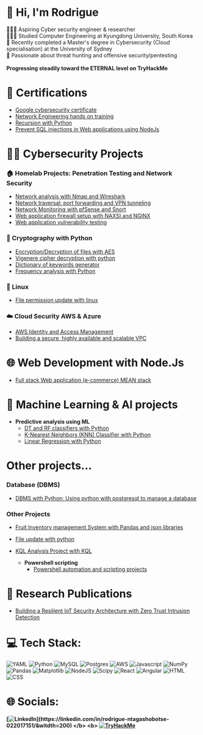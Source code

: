 # 💫 Hi, I'm Rodrigue
👩🏻‍💻 Aspiring Cyber security engineer & researcher<br>👩🏻‍🎓 Studied Computer Engineering at Kyungdong University, South Korea<br>🌱 Recently completed a Master's degree in Cybersecurity (Cloud specialisation) at the University of Sydney<br>🌷 Passionate about threat hunting and offensive security/pentesting <br> 
**<br> Progressing steadily toward the **ETERNAL** level on TryHackMe </br>**

# 📜 Certifications

- [Google cybersecurity certificate](https://www.credly.com/go/9EzwLrIi)
- [Network Engineering hands on training](https://credsverse.com/credentials/9eb23030-6e1a-4e13-adc4-37dfee8813d6)
- [Recursion with Python](https://www.codecademy.com/profiles/ajax8120205765/certificates/178999765bc2aed426212106616dec03)
- [Prevent SQL injections in Web applications using NodeJs](https://www.codecademy.com/profiles/ajax8120205765/certificates/ad03234023f444689bb92126d8e30af7)

# 👨‍💻 Cybersecurity Projects
### 🏠 Homelab Projects: Penetration Testing and Network Security
- [Network analysis with Nmap and Wireshark](https://github.com/RNtag12/pentesting/blob/main/week1_nmap_wireshark.md)
- [Network traversal: port forwarding and VPN tunneling](https://github.com/RNtag12/pentesting/blob/main/week2_network_traversal.md)
- [Network Monitoring with pfSense and Snort](https://github.com/RNtag12/pentesting/blob/main/week3_networking_monitoring.md)
- [Web application firewall setup with NAXSI and NGINX](https://github.com/RNtag12/pentesting/blob/main/week4_web_application_Firewall.md)
- [Web application vulnerability testing](https://github.com/RNtag12/pentesting/blob/main/week5_Testing%20DVWA%20with%20Security%20Tools.md)
### 🚀 Cryptography with Python
- [Encryption/Decryption of files with AES](https://github.com/RNtag12/AESPython)
- [Vigenere cipher decryption with python](https://github.com/RNtag12/Vigenere)
- [Dictionary of keywords generator](https://github.com/RNtag12/psswdgenerator)
- [Frequency analysis with Python](https://github.com/RNtag12/frequencyAnalysis)
  
### 💽<b> Linux </b>
  - [File permission update with linux ](https://github.com/RNtag12/FilePermissionLinux)
    
### ☁️ Cloud Security AWS & Azure
- [AWS Identity and Access Management](https://github.com/RNtag12/AWS-IAM)
- [Building a secure, highly available and scalable VPC](https://github.com/RNtag12/VPC-AWS)
     
# 🌐 Web Development with Node.Js </b>
  - [Full stack Web application (e-commerce) MEAN stack](https://github.com/RNtag12/web-dev#)


# 🎰 Machine Learning & AI projects
- <b> Predictive analysis using ML </b>
  - [DT and RF classifiers with Python](https://github.com/RNtag12/DT_python)
  - [K-Nearest Neighbors (KNN) Classifier with Python](https://github.com/RNtag12/KNN)
  - [Linear Regression with Python](https://github.com/RNtag12/linear_regression)
# Other projects...
### Database (DBMS)
- [DBMS with Python: Using python with postgresql to manage a database](https://github.com/RNtag12/DBproject)
    
### Other Projects
- [Fruit Inventory management System with Pandas and json libraries ](https://github.com/RNtag12/FIMSPython/tree/main)
- [File update with python](https://github.com/RNtag12/UpdateFile/tree/main)
- [KQL Analysis Project with KQL](https://github.com/RNtag12/KQL)
    
  - <b> Powershell scripting</b>
    - [Powershell automation and scripting projects](https://github.com/RNtag12/scriptingPwrshell)
   
# 📜 Research Publications
- [Building a Resilient IoT Security Architecture with Zero Trust Intrusion Detection](https://link.springer.com/chapter/10.1007/978-981-97-0573-3_45)
 
# 💻 Tech Stack:
![YAML](https://img.shields.io/badge/yaml-%23ffffff.svg?style=for-the-badge&logo=yaml&logoColor=151515) ![Python](https://img.shields.io/badge/python-3670A0?style=for-the-badge&logo=python&logoColor=ffdd54) ![MySQL](https://img.shields.io/badge/mysql-4479A1.svg?style=for-the-badge&logo=mysql&logoColor=white) ![Postgres](https://img.shields.io/badge/postgres-%23316192.svg?style=for-the-badge&logo=postgresql&logoColor=white) ![AWS](https://img.shields.io/badge/AWS-%23FF9900.svg?style=for-the-badge&logo=amazon-aws&logoColor=white) ![Javascript](https://img.shields.io/badge/Javascript-%FFFF00.svg?style=for-the-badge&logo=javascript&logoColor=%gray) ![NumPy](https://img.shields.io/badge/numpy-%23013243.svg?style=for-the-badge&logo=numpy&logoColor=white) ![Pandas](https://img.shields.io/badge/pandas-%23150458.svg?style=for-the-badge&logo=pandas&logoColor=white) ![Matplotlib](https://img.shields.io/badge/Matplotlib-%23ffffff.svg?style=for-the-badge&logo=Matplotlib&logoColor=black) ![NodeJS](https://img.shields.io/badge/Keras-%23D00000.svg?style=for-the-badge&logo=Keras&logoColor=white) ![Scipy](https://img.shields.io/badge/SciPy-%230C55A5.svg?style=for-the-badge&logo=scipy&logoColor=%white) ![React](https://img.shields.io/badge/react-%23150458.svg?style=for-the-badge&logo=React&logoColor=white) ![Angular](https://img.shields.io/badge/angular-%808080.svg?style=for-the-badge&logo=angular&logoColor=%white)
![HTML](https://img.shields.io/badge/html-3670A0?style=for-the-badge&logo=html&logoColor=white) ![CSS](https://img.shields.io/badge/css-4479A1.svg?style=for-the-badge&logo=css&logoColor=white)

# 🌐 Socials:
<b> [![LinkedIn](https://img.shields.io/badge/LinkedIn-%230077B5.svg?logo=linkedin&logoColor=white&width="200"&height="40"&alt="LinkedIn")](https://linkedin.com/in/rodrigue-ntagashobotse-022017151/&witdth=200) </b>
<b>
[![TryHackMe](https://img.shields.io/badge/TryHackMe-Profile-red?logo=tryhackme&logoColor=white)](https://tryhackme.com/p/rntag)
</b>





